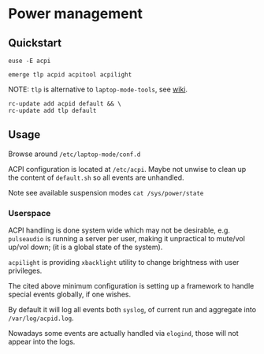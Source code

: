 # Power management

## Quickstart

```
euse -E acpi
```

```
emerge tlp acpid acpitool acpilight
```

NOTE: `tlp` is alternative to `laptop-mode-tools`, see [wiki](https://wiki.gentoo.org/wiki/Power_management).

```
rc-update add acpid default && \
rc-update add tlp default
```

## Usage

Browse around `/etc/laptop-mode/conf.d`

ACPI configuration is located at `/etc/acpi`. Maybe not unwise to clean up the content of `default.sh` so all events are unhandled. 

Note see available suspension modes `cat /sys/power/state`

### Userspace

ACPI handling is done system wide which may not be desirable, e.g. `pulseaudio`
is running a server per user, making it unpractical to mute/vol up/vol down; (it
is a global state of the system).

`acpilight` is providing `xbacklight` utility to change brightness with user
privileges.

The cited above minimum configuration is setting up a framework to handle
special events globally, if one wishes.

By default it will log all events both `syslog`, of current run and aggregate
into `/var/log/acpid.log`.

Nowadays some events are actually handled via `elogind`, those will not appear
into the logs.
